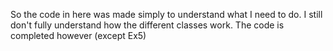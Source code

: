 So the code in here was made simply to understand what I need to do.
I still don't fully understand how the different classes work.
The code is completed however (except Ex5)
